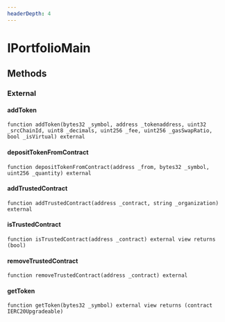 ```yaml
---
headerDepth: 4
---
```


# IPortfolioMain

## Methods

### External

#### addToken

```solidity:no-line-numbers
function addToken(bytes32 _symbol, address _tokenaddress, uint32 _srcChainId, uint8 _decimals, uint256 _fee, uint256 _gasSwapRatio, bool _isVirtual) external
```

#### depositTokenFromContract

```solidity:no-line-numbers
function depositTokenFromContract(address _from, bytes32 _symbol, uint256 _quantity) external
```

#### addTrustedContract

```solidity:no-line-numbers
function addTrustedContract(address _contract, string _organization) external
```

#### isTrustedContract

```solidity:no-line-numbers
function isTrustedContract(address _contract) external view returns (bool)
```

#### removeTrustedContract

```solidity:no-line-numbers
function removeTrustedContract(address _contract) external
```

#### getToken

```solidity:no-line-numbers
function getToken(bytes32 _symbol) external view returns (contract IERC20Upgradeable)
```

